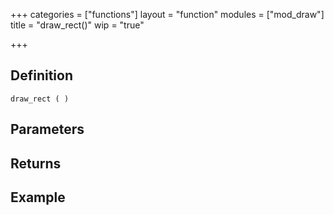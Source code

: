 +++
categories = ["functions"]
layout = "function"
modules = ["mod_draw"]
title = "draw_rect()"
wip = "true"

+++

## Definition

    draw_rect ( )

## Parameters

## Returns

## Example

```
```
